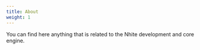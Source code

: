 ```yaml
---
title: About
weight: 1
---
```


You can find here anything that is related to the Nhite development and core engine.

